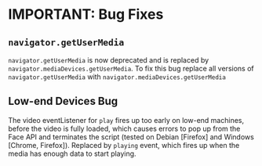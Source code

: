 # IMPORTANT: Bug Fixes

## `navigator.getUserMedia`

`navigator.getUserMedia` is now deprecated and is replaced by `navigator.mediaDevices.getUserMedia`. To fix this bug
replace all versions of `navigator.getUserMedia` with `navigator.mediaDevices.getUserMedia`

## Low-end Devices Bug

The video eventListener for `play` fires up too early on low-end machines, before the video is fully loaded, which
causes errors to pop up from the Face API and terminates the script (tested on Debian [Firefox] and
Windows [Chrome, Firefox]). Replaced by `playing` event, which fires up when the media has enough data to start playing.
